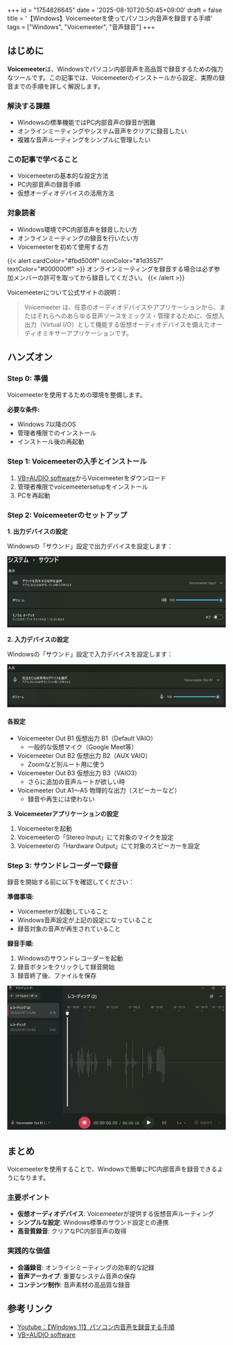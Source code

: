 +++
id = "1754826645"
date = '2025-08-10T20:50:45+09:00'
draft = false
title = '【Windows】Voicemeeterを使ってパソコン内音声を録音する手順'
tags = ["Windows", "Voicemeeter", "音声録音"]
+++
## はじめに

**Voicemeeter**は、Windowsでパソコン内部音声を高品質で録音するための強力なツールです。この記事では、Voicemeeterのインストールから設定、実際の録音までの手順を詳しく解説します。
### 解決する課題
- Windowsの標準機能ではPC内部音声の録音が困難
- オンラインミーティングやシステム音声をクリアに録音したい
- 複雑な音声ルーティングをシンプルに管理したい

### この記事で学べること
- Voicemeeterの基本的な設定方法
- PC内部音声の録音手順
- 仮想オーディオデバイスの活用方法

### 対象読者
- Windows環境でPC内部音声を録音したい方
- オンラインミーティングの録音を行いたい方
- Voicemeeterを初めて使用する方

{{< alert cardColor="#fbd500ff" iconColor="#1d3557" textColor="#000000ff" >}}
オンラインミーティングを録音する場合は必ず参加メンバーの許可を取ってから録音してください。
{{< /alert >}}

Voicemeeterについて公式サイトの説明：
> Voicemeeter は、任意のオーディオデバイスやアプリケーションから、またはそれらへのあらゆる音声ソースをミックス・管理するために、仮想入出力（Virtual I/O）として機能する仮想オーディオデバイスを備えたオーディオミキサーアプリケーションです。

## ハンズオン

### Step 0: 準備

Voicemeeterを使用するための環境を整備します。

**必要な条件:**
- Windows 7以降のOS
- 管理者権限でのインストール
- インストール後の再起動

### Step 1: Voicemeeterの入手とインストール

1. [VB=AUDIO software](https://vb-audio.com/Voicemeeter/)からVoicemeeterをダウンロード
2. 管理者権限でvoicemeetersetupをインストール
3. PCを再起動

### Step 2: Voicemeeterのセットアップ

**1. 出力デバイスの設定**

Windowsの「サウンド」設定で出力デバイスを設定します：

<img src="20250707153716.png">

**2. 入力デバイスの設定**

Windowsの「サウンド」設定で入力デバイスを設定します：

<img src="20250707153737.png">

#### 各設定
- Voicemeeter Out B1	仮想出力 B1（Default VAIO）
	- 一般的な仮想マイク（Google Meet等）
- Voicemeeter Out B2	仮想出力 B2（AUX VAIO）	
	- Zoomなど別ルート用に使う
- Voicemeeter Out B3	仮想出力 B3（VAIO3）
	- さらに追加の音声ルートが欲しい時
- Voicemeeter Out A1〜A5	物理的な出力（スピーカーなど）
	- 録音や再生には使わない

**3. Voicemeeterアプリケーションの設定**

1. Voicemeeterを起動
2. Voicemeeterの「Stereo Input」にて対象のマイクを設定
3. Voicemeeterの「Hardware Output」にて対象のスピーカーを設定

### Step 3: サウンドレコーダーで録音

録音を開始する前に以下を確認してください：

**準備事項:**
- Voicemeeterが起動していること
- Windows音声設定が上記の設定になっていること
- 録音対象の音声が再生されていること

**録音手順:**
1. Windowsのサウンドレコーダーを起動
2. 録音ボタンをクリックして録音開始
3. 録音終了後、ファイルを保存

<img src="20250707154452.png">

## まとめ

Voicemeeterを使用することで、Windowsで簡単にPC内部音声を録音できるようになります。

### 主要ポイント
- **仮想オーディオデバイス**: Voicemeeterが提供する仮想音声ルーティング
- **シンプルな設定**: Windows標準のサウンド設定との連携
- **高音質録音**: クリアなPC内部音声の取得

### 実践的な価値
- **会議録音**: オンラインミーティングの効率的な記録
- **音声アーカイブ**: 重要なシステム音声の保存
- **コンテンツ制作**: 音声素材の高品質な録音

## 参考リンク

- [Youtube：【Windows 11】パソコン内音声を録音する手順](https://www.youtube.com/watch?v=9jRQ6osMsUM&t=349s)
- [VB=AUDIO software](https://vb-audio.com/Voicemeeter/)